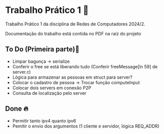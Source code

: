 
  # Trabalho Prático 1 📝  
  Trabalho Prático 1 da disciplina de Redes de Computadores 2024/2. 

  Documentação do trabalho está contida no PDF na raíz do projeto   
  
  ## To Do (Primeira parte)🚀
  - Limpar bagunça -> serialize
  - Conferir o free se está liberando tudo (Conferir freeMessage[ln 59] de server.c)
  - Lógica para armazenar as pessoas em struct para server?
  - Colocar o cadastro de pessoa -> Trocar função computeInput
  - Colocar dois servers em conexão P2P
  - Consulta de localização pelo server 

  ## Done 🔥 
  - Permitir tanto ipv4 quanto ipv6 
  - Pemitir o envio dos argumentos (1 cliente e servidor, lógica REQ_ADDR)